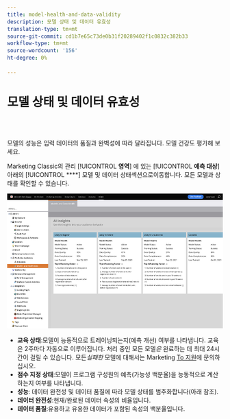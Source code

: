 ```yaml
---
title: model-health-and-data-validity
description: 모델 상태 및 데이터 유효성
translation-type: tm+mt
source-git-commit: cd1b7e65c73de0b31f20289402f1c0832c382b33
workflow-type: tm+mt
source-wordcount: '156'
ht-degree: 0%

---
```



# 모델 상태 및 데이터 유효성

<br> 

모델의 성능은 입력 데이터의 품질과 완벽성에 따라 달라집니다. 모델 건강도 평가해 보세요.

Marketing Classic의 관리 [!UICONTROL **영역**] 에 있는 [!UICONTROL **예측 대상**] 아래의 [!UICONTROL ****] 모델 및 데이터 상태섹션으로이동합니다. 모든 모델과 상태를 확인할 수 있습니다.

![이미지 원](/help/sky/assets/predictive-audiences/model-health-and-data-validity/model-health-and-data-validity-1.png)

* **교육 상태**:모델이 능동적으로 트레이닝되는지(예측 개선) 여부를 나타냅니다. 교육은 2주마다 자동으로 이루어집니다. 처리 중인 모든 모델&#x200B;_은_ 완료하는 데 최대 24시간이 걸릴 수 있습니다. 모든&#x200B;_실패한_ 모델에 대해서는 Marketing [To 지원](https://nation.marketo.com/t5/Support/ct-p/Support)에 문의하십시오.
* **점수 지정 상태**:모델이 프로그램 구성원의 예측(가능성 백분율)을 능동적으로 계산하는지 여부를 나타냅니다.
* **성능**: 데이터 완전성 및 데이터 품질에 따라 모델 상태를 범주화합니다(아래 참조).
* **데이터 완전성**:현재/완료된 데이터 속성의 비율입니다.
* **데이터 품질**:유용하고 유용한 데이터가 포함된 속성의 백분율입니다.
